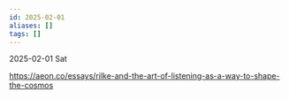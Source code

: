 ```yaml
---
id: 2025-02-01
aliases: []
tags: []
---
```


2025-02-01 Sat

https://aeon.co/essays/rilke-and-the-art-of-listening-as-a-way-to-shape-the-cosmos

